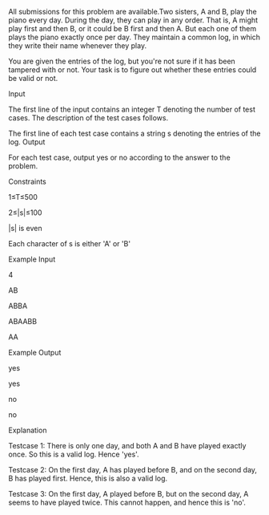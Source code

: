 All submissions for this problem are available.Two sisters, A and B, play the piano every day. During the day, they can play in any order. That is, A might play first and then B, or it could be B first and then A. But each one of them plays the piano exactly once per day. They maintain a common log, in which they write their name whenever they play.

You are given the entries of the log, but you're not sure if it has been tampered with or not. Your task is to figure out whether these entries could be valid or not.

Input

The first line of the input contains an integer T denoting the number of test cases. The description of the test cases 
follows.

The first line of each test case contains a string s denoting the entries of the log.
Output

For each test case, output yes or no according to the answer to the problem.

Constraints

1≤T≤500

2≤|s|≤100

|s| is even

Each character of s is either 'A' or 'B'

Example Input

4

AB

ABBA

ABAABB

AA

Example Output

yes

yes

no

no

Explanation

Testcase 1: There is only one day, and both A and B have played exactly once. So this is a valid log. Hence 'yes'.

Testcase 2: On the first day, A has played before B, and on the second day, B has played first. Hence, this is also a valid log.

Testcase 3: On the first day, A played before B, but on the second day, A seems to have played twice. This cannot happen, and hence this is 'no'.
